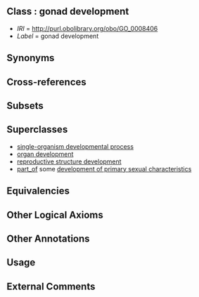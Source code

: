 
## Class : gonad development

 * *IRI* = http://purl.obolibrary.org/obo/GO_0008406
 * *Label* = gonad development

## Synonyms


## Cross-references


## Subsets


## Superclasses

 * [single-organism developmental process](../../GO/67/GO_0044767.md)
 * [organ development](../../GO/13/GO_0048513.md)
 * [reproductive structure development](../../GO/08/GO_0048608.md)
 * [part_of](../../BFO/50/BFO_0000050.md) some [development of primary sexual characteristics](../../GO/37/GO_0045137.md)

## Equivalencies


## Other Logical Axioms


## Other Annotations


## Usage


## External Comments


